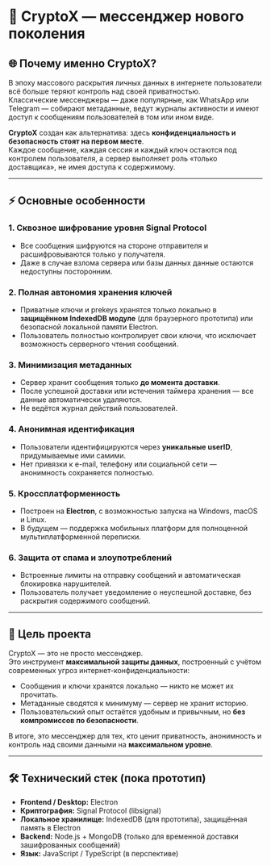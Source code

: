 # 🔐 CryptoX — мессенджер нового поколения

## 🌐 Почему именно CryptoX?

В эпоху массового раскрытия личных данных в интернете пользователи всё больше теряют контроль над своей приватностью.  
Классические мессенджеры — даже популярные, как WhatsApp или Telegram — собирают метаданные, ведут журналы активности и имеют доступ к сообщениям пользователей в том или ином виде.  

**CryptoX** создан как альтернатива: здесь **конфиденциальность и безопасность стоят на первом месте**.  
Каждое сообщение, каждая сессия и каждый ключ остаются под контролем пользователя, а сервер выполняет роль «только доставщика», не имея доступа к содержимому.

---

## ⚡ Основные особенности

### 1. Сквозное шифрование уровня Signal Protocol
- Все сообщения шифруются на стороне отправителя и расшифровываются только у получателя.  
- Даже в случае взлома сервера или базы данных данные остаются недоступны посторонним.

### 2. Полная автономия хранения ключей
- Приватные ключи и prekeys хранятся только локально в **защищённом IndexedDB модуле** (для браузерного прототипа) или безопасной локальной памяти Electron.  
- Пользователь полностью контролирует свои ключи, что исключает возможность серверного чтения сообщений.

### 3. Минимизация метаданных
- Сервер хранит сообщения только **до момента доставки**.  
- После успешной доставки или истечения таймера хранения — все данные автоматически удаляются.  
- Не ведётся журнал действий пользователей.

### 4. Анонимная идентификация
- Пользователи идентифицируются через **уникальные userID**, придумываемые ими самими.  
- Нет привязки к e-mail, телефону или социальной сети — анонимность сохраняется полностью.

### 5. Кроссплатформенность
- Построен на **Electron**, с возможностью запуска на Windows, macOS и Linux.  
- В будущем — поддержка мобильных платформ для полноценной мультиплатформенной переписки.

### 6. Защита от спама и злоупотреблений
- Встроенные лимиты на отправку сообщений и автоматическая блокировка нарушителей.  
- Пользователь получает уведомление о неуспешной доставке, без раскрытия содержимого сообщений.

---

## 🎯 Цель проекта

CryptoX — это не просто мессенджер.  
Это инструмент **максимальной защиты данных**, построенный с учётом современных угроз интернет-конфиденциальности:  

- Сообщения и ключи хранятся локально — никто не может их прочитать.  
- Метаданные сводятся к минимуму — сервер не хранит историю.  
- Пользовательский опыт остаётся удобным и привычным, но **без компромиссов по безопасности**.

В итоге, это мессенджер для тех, кто ценит приватность, анонимность и контроль над своими данными на **максимальном уровне**.

---

## 🛠 Технический стек (пока прототип)

- **Frontend / Desktop:** Electron  
- **Криптография:** Signal Protocol (libsignal)  
- **Локальное хранилище:** IndexedDB (для прототипа), защищённая память в Electron  
- **Backend:** Node.js + MongoDB (только для временной доставки зашифрованных сообщений)  
- **Язык:** JavaScript / TypeScript (в перспективе)
